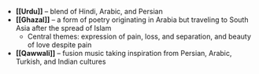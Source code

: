 - **[[Urdu]]** – blend of Hindi, Arabic, and Persian
- **[[Ghazal]]** – a form of poetry originating in Arabia but traveling to South Asia after the spread of Islam
	- Central themes: expression of pain, loss, and separation, and beauty of love despite pain
- **[[Qawwali]]** – fusion music taking inspiration from Persian, Arabic, Turkish, and Indian cultures